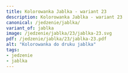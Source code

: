 ```yaml
---
title: Kolorowanka Jablka - wariant 23
description: Kolorowanka Jablka - wariant 23
canonical: /jedzenie/jablka/
variant_of: jablka
image: /jedzenie/jablka/23/jablka-23.svg
pdf: /jedzenie/jablka/23/jablka-23.pdf
alt: "Kolorowanka do druku jablka"
tags:
- jedzenie
- jablka
---
```

